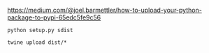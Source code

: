 https://medium.com/@joel.barmettler/how-to-upload-your-python-package-to-pypi-65edc5fe9c56



`python setup.py sdist`

`twine upload dist/*`